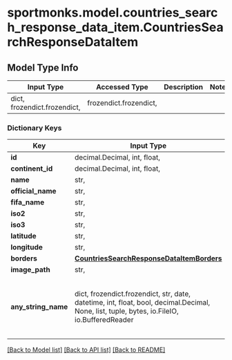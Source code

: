 # sportmonks.model.countries_search_response_data_item.CountriesSearchResponseDataItem

## Model Type Info
Input Type | Accessed Type | Description | Notes
------------ | ------------- | ------------- | -------------
dict, frozendict.frozendict,  | frozendict.frozendict,  |  | 

### Dictionary Keys
Key | Input Type | Accessed Type | Description | Notes
------------ | ------------- | ------------- | ------------- | -------------
**id** | decimal.Decimal, int, float,  | decimal.Decimal,  |  | [optional] 
**continent_id** | decimal.Decimal, int, float,  | decimal.Decimal,  |  | [optional] 
**name** | str,  | str,  |  | [optional] 
**official_name** | str,  | str,  |  | [optional] 
**fifa_name** | str,  | str,  |  | [optional] 
**iso2** | str,  | str,  |  | [optional] 
**iso3** | str,  | str,  |  | [optional] 
**latitude** | str,  | str,  |  | [optional] 
**longitude** | str,  | str,  |  | [optional] 
**borders** | [**CountriesSearchResponseDataItemBorders**](CountriesSearchResponseDataItemBorders.md) | [**CountriesSearchResponseDataItemBorders**](CountriesSearchResponseDataItemBorders.md) |  | [optional] 
**image_path** | str,  | str,  |  | [optional] 
**any_string_name** | dict, frozendict.frozendict, str, date, datetime, int, float, bool, decimal.Decimal, None, list, tuple, bytes, io.FileIO, io.BufferedReader | frozendict.frozendict, str, BoolClass, decimal.Decimal, NoneClass, tuple, bytes, FileIO | any string name can be used but the value must be the correct type | [optional]

[[Back to Model list]](../../README.md#documentation-for-models) [[Back to API list]](../../README.md#documentation-for-api-endpoints) [[Back to README]](../../README.md)

